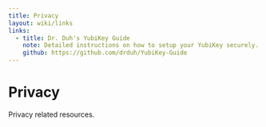 ```yaml
---
title: Privacy
layout: wiki/links
links:
  - title: Dr. Duh's YubiKey Guide
    note: Detailed instructions on how to setup your YubiKey securely.
    github: https://github.com/drduh/YubiKey-Guide
---
```


# Privacy

Privacy related resources.

